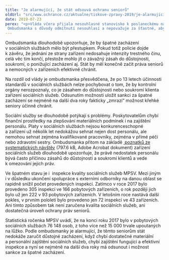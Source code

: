 ```yaml
---
title: "Je alarmující, že stát odsouvá ochranu seniorů"
oldUrl: "src/www.ochrance.cz/aktualne/tiskove-zpravy-2019/je-alarmujici-ze-stat-odsouva-ochranu-senioru"
date: 2019-07-23
perex: "<p>Vláda včera přijala nesouhlasné stanovisko k poslaneckému návrhu, který navrhoval zavést přestupek v sociálních službách za špatné zacházení. Ombudsmanka s důvody odmítnutí nesouhlasí a nepovažuje za šťastné, aby vláda čekala se zavedením přestupku až do roku 2021, kdy je plánována účinnost přislíbené připravované vládní novely.</p>"
---
```


<!-- imported from the old website -->

<p>Ombudsmanka dlouhodobě upozorňuje, že by špatné zacházení v sociálních službách mělo být přestupkem. Pokud totiž policie dojde k závěru, že jednání ze strany zařízení nedosahuje intenzity trestného činu, celá věc tím končí, přestože mohlo jít o závažný zásah do důstojnosti, soukromí, o ponižující zacházení aj. Stát by měl konečně začít práva seniorů a nemocných v zařízeních efektivně chránit.</p> <p>Na rozdíl od vlády je ombudsmanka přesvědčena, že po 13 letech účinnosti standardů v sociálních službách nelze pochybovat o tom, že by kontrolní orgány nerozpoznaly, co je zásahem do důstojnosti nebo soukromí klienta zařízení sociálních služeb. Odsunutím možnosti uložit sankci za špatné zacházení se nejméně na další dva roky fakticky „zmrazí“ možnost křehké seniory účinně chránit.</p> <p>Sociální služby se dlouhodobě potýkají s problémy. Poskytovatelům chybí finanční prostředky na zlepšování materiálních podmínek i na zajištění personálu. Platy v sociálních službách nejsou konkurenceschopné a zařízení už několik let nedokážou sehnat nejen dost personálu, ale nemohou sehnat zejména kvalifikované pracovníky, zejména v přímé péči nebo zdravotní sestry. Ombudsmanka přitom na základě <a title="Otevření do nového okna" href="https://www.ochrance.cz/fileadmin/user_upload/ESO/7-2013-NZ-Zprava_z_navstev.pdf" target="_blank"><img alt="" src="https://www.ochrance.cz/typo3/ext/od_linkdesc/icons/pdf.gif" class="od_linkdesc_icon" /> poznatků ze systematických návštěv</a> (797.6 kB, Adobe Acrobat dokument) zařízení sociálních služeb dlouhodobě upozorňuje, že právě nedostatek personálu bývá často příčinou zásahů do důstojnosti a soukromí klientů a vede k omezování jejich práv.</p> <p>Ve špatném stavu je i  inspekce kvality sociálních služeb MPSV. Mezi jiným i v důsledku ukončení spolupráce s externími odborníky na danou oblast se rapidně snížil počet provedených inspekcí. Zatímco v roce 2017 bylo provedeno 305 inspekcí ve 166 pobytových zařízeních, o rok později jich bylo už jen 222 v 93 pobytových zařízeních. V letošním roce nastává další pokles, v prvním pololetí bylo provedeno jen 72 inspekcí ve 43 zařízeních. Ani tímto způsobem tak není zaručena kvalita sociálních služeb, ani dostatečná úroveň ochrany práv seniorů.</p> Statistická ročenka MPSV uvádí, že na konci roku 2017 bylo v pobytových sociálních službách 76 148 osob, z toho více než 15 000 trvale upoutaných na lůžko. Podle ombudsmanky je alarmující, že těmto seniorům stát nedokáže zaručit důstojné zacházení, když chybí dostatečné materiální a personální zajištění sociálních služeb, chybí zajištění fungující a efektivní inspekce a nyní se nejméně na další dva roky má odsunout i možnost sankce za špatné zacházení.
